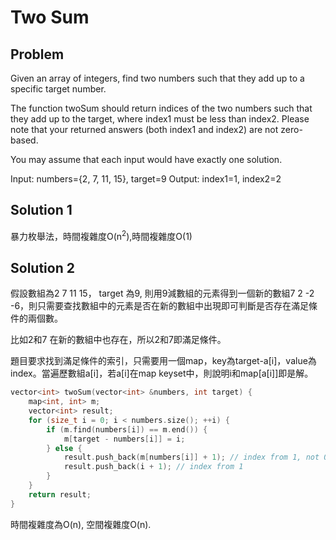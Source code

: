 # Two Sum

## Problem
Given an array of integers, find two numbers such that they add up to a specific target number.

The function twoSum should return indices of the two numbers such that they add up to the target, where index1 must be less than index2. Please note that your returned answers (both index1 and index2) are not zero-based.

You may assume that each input would have exactly one solution.

Input: numbers={2, 7, 11, 15}, target=9
Output: index1=1, index2=2

## Solution 1

暴力枚舉法，時間複雜度O(n<sup>2</sup>),時間複雜度O(1)

## Solution 2

假設數組為2 7 11 15， target 為9, 則用9減數組的元素得到一個新的數組7 2 -2 -6，則只需要查找數組中的元素是否在新的數組中出現即可判斷是否存在滿足條件的兩個數。

比如2和7 在新的數組中也存在，所以2和7即滿足條件。

題目要求找到滿足條件的索引，只需要用一個map，key為target-a[i]，value為index。當遍歷數組a[i]，若a[i]在map keyset中，則說明i和map[a[i]]即是解。

```c
vector<int> twoSum(vector<int> &numbers, int target) {
	map<int, int> m;
	vector<int> result;
	for (size_t i = 0; i < numbers.size(); ++i) {
		if (m.find(numbers[i]) == m.end()) {
			m[target - numbers[i]] = i;
		} else {
			result.push_back(m[numbers[i]] + 1); // index from 1, not 0
			result.push_back(i + 1); // index from 1
		}
	}
	return result;
}
```
時間複雜度為O(n), 空間複雜度O(n).
